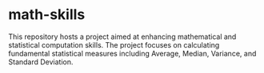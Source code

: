 # math-skills
This repository hosts a project aimed at enhancing mathematical and statistical computation skills. The project focuses on calculating fundamental statistical measures including Average, Median, Variance, and Standard Deviation.
